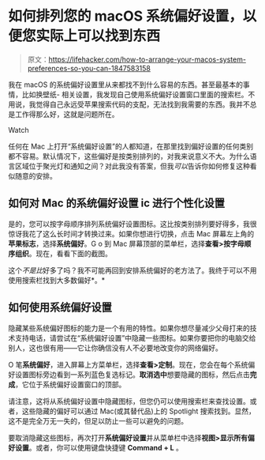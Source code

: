 # 如何排列您的 macOS 系统偏好设置，以便您实际上可以找到东西

> 原文：<https://lifehacker.com/how-to-arrange-your-macos-system-preferences-so-you-can-1847583158>

我在 macOS 的系统偏好设置里从来都找不到什么容易的东西。甚至最基本的事情，比如换壁纸- 相关设置，我发现自己使用系统偏好设置窗口里面的搜索栏。不用说，我觉得自己永远受苹果搜索代码的支配，无法找到我需要的东西。我并不总是工作得那么好，这就是问题所在。

Watch

任何在 Mac 上打开“系统偏好设置”的人都知道，在那里找到偏好设置的任何类别都不容易。默认情况下，这些偏好是按类别排列的，对我来说意义不大。为什么语言区域位于聚光灯和通知之间？对此我没有答案，但我*可以*告诉你如何修复这种看似随意的安排。

## 如何对 Mac 的系统偏好设置 ic 进行个性化设置

是的，您可以按字母顺序排列系统偏好设置图标。这比按类别排列要好得多，我很惊讶我花了这么长时间才转换过来。如果你想进行切换，点击 Mac 屏幕左上角的**苹果标志**，选择**系统偏好**。G o 到 Mac 屏幕顶部的菜单栏，选择**查看>按字母顺序组织**。现在，看看下面的截图。

这个*不是比*好多了吗？我不可能再回到安排系统偏好的老方法了。我终于可以不用使用搜索栏找到大多数偏好*。* 

## 如何使用系统偏好设置

隐藏某些系统偏好图标的能力是一个有用的特性。如果你想尽量减少父母打来的技术支持电话，请尝试在“系统偏好设置”中隐藏一些图标。如果你要把你的电脑交给别人，这也很有用——它让你确信没有人不必要地改变你的网络偏好。

O 笔**系统偏好**，进入屏幕上方菜单栏，选择**查看>定制**。现在，您会在每个系统偏好设置图标旁边看到一系列蓝色复选标记。**取消选中**想要隐藏的图标，然后点击**完成**，它位于系统偏好设置窗口的顶部。

请注意，这将从系统偏好设置中隐藏图标，但您仍可以使用搜索栏来查找设置。或者，这些隐藏的偏好可以通过 Mac(或其替代品)上的 Spotlight 搜索找到。显然，这不是完全万无一失的，但足以防止一些可以避免的问题。

要取消隐藏这些图标，再次打开**系统偏好设置**并从菜单栏中选择**视图>显示所有偏好设置**。或者，你可以使用键盘快捷键 **Command + L** 。